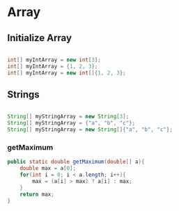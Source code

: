 # Array

## Initialize Array

```java

int[] myIntArray = new int[3];
int[] myIntArray = {1, 2, 3};
int[] myIntArray = new int[]{1, 2, 3};

```

## Strings

```java

String[] myStringArray = new String[3];
String[] myStringArray = {"a", "b", "c"};
String[] myStringArray = new String[]{"a", "b", "c"};

```

### getMaximum

```java
public static double getMaximum(double[] a){
    double max = a[0];
    for(int i = 0; i < a.length; i++){
        max = (a[i] > max) ? a[i] : max;
    }
    return max;
}
```
